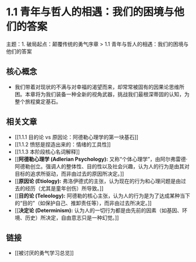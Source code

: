# 1.1 青年与哲人的相遇：我们的困境与他们的答案

主题：1. 破局起点：颠覆传统的勇气序章 > 1.1 青年与哲人的相遇：我们的困境与他们的答案

## 核心概念

- 我们带着对现状的不满与对幸福的渴望而来，却常常被固有的因果论思维所困。本章将为我们装备一种全新的视角武器，挑战我们最根深蒂固的认知，为整个旅程奠定基石。

## 相关文章

- [[1.1.1 目的论 vs 原因论：阿德勒心理学的第一块基石]]
- [[1.1.2 愤怒是捏造出来的：情绪的工具性]]
- [[1.1.3 本阶段核心名词解释]]
- [[**阿德勒心理学 (Adlerian Psychology):** 又称“个体心理学”，由阿尔弗雷德·阿德勒创立。强调人的整体性、目的性以及社会兴趣，认为人的行为是由其对目标的追求所驱动，而非由过去的原因所决定。]]
- [[**原因论 (Etiology):** 弗洛伊德式的主张，认为现在的行为和心理问题是由过去的经历（尤其是童年创伤）所导致。]]
- [[**目的论 (Teleology):** 阿德勒的核心主张，认为人的行为是为了达成某种当下的“目的”（如保护自己、推卸责任等），而非由过去所决定。]]
- [[**决定论 (Determinism):** 认为人的一切行为都是由先前的因素（如基因、环境、历史）所决定，自由意志只是一种幻觉。]]

## 链接

- [[被讨厌的勇气学习总览]]
